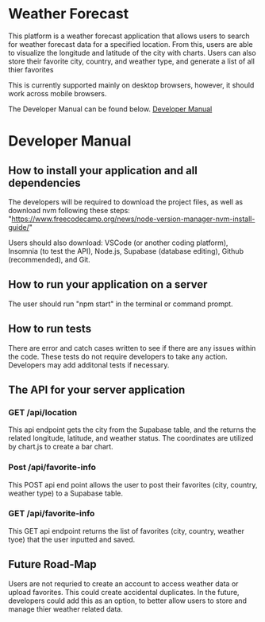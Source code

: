 # Weather Forecast 

This platform is a weather forecast application that allows users to search for weather forecast data for a specified location. From this, users are able to visualize the longitude and latitude of the city with charts. Users can also store their favorite city, country, and weather type, and generate a list of all thier favorites

This is currently supported mainly on desktop browsers, however, it should work across mobile browsers.

The Developer Manual can be found below.
[Developer Manual](#developer-manual)



# Developer Manual

## How to install your application and all dependencies 

The developers will be required to download the project files, as well as download nvm following these steps: "https://www.freecodecamp.org/news/node-version-manager-nvm-install-guide/"

Users should also download: VSCode (or another coding platform), Insomnia (to test the API), Node.js, Supabase (database editing), Github (recommended), and Git.


## How to run your application on a server 

The user should run "npm start" in the terminal or command prompt.

## How to run tests

There are error and catch cases written to see if there are any issues within the code. These tests do not require developers to take any action. Developers may add additonal tests if necessary.

## The API for your server application 

### GET /api/location
This api endpoint gets the city from the Supabase table, and the returns the related longitude, latitude, and weather status. The coordinates are utilized by chart.js to create a bar chart.

### Post /api/favorite-info
This POST api end point allows the user to post their favorites (city, country, weather type) to a Supabase table.

### GET /api/favorite-info
This GET api endpoint returns the list of favorites (city, country, weather tyoe) that the user inputted and saved. 

## Future Road-Map

Users are not requried to create an account to access weather data or upload favorites. This could create accidental duplicates. In the future, developers could add this as an option, to better allow users to store and manage thier weather related data.
